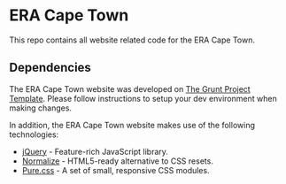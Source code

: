 # ERA Cape Town

This repo contains all website related code for the ERA Cape Town. 


## Dependencies

The ERA Cape Town website was developed on [The Grunt Project Template](https://github.com/Sntax/The-Grunt-Project-Template). Please follow instructions to setup your dev environment when making changes.

In addition, the ERA Cape Town website makes use of the following technologies:

* [jQuery](https://jquery.com/) - Feature-rich JavaScript library.
* [Normalize](https://necolas.github.io/normalize.css/) - HTML5-ready alternative to CSS resets. 
* [Pure.css](http://purecss.io/grids/) - A set of small, responsive CSS modules. 
